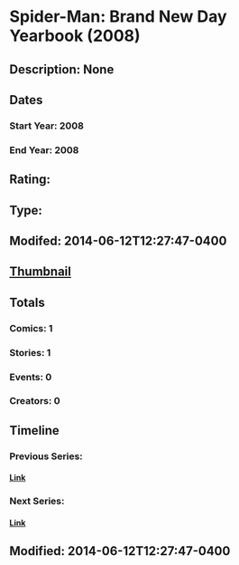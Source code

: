 # Spider-Man: Brand New Day Yearbook (2008)
## Description: None
## Dates
### Start Year: 2008
### End Year: 2008
## Rating: 
## Type: 
## Modifed: 2014-06-12T12:27:47-0400
## [Thumbnail](http://i.annihil.us/u/prod/marvel/i/mg/5/f0/4bb5a44861f21.jpg)
## Totals
### Comics: 1
### Stories: 1
### Events: 0
### Creators: 0
## Timeline
### Previous Series: 
#### [Link]()
### Next Series: 
#### [Link]()
## Modified: 2014-06-12T12:27:47-0400
